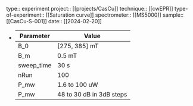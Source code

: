 type:: experiment
project:: [[projects/CasCu]]
technique:: [[cwEPR]]
type-of-experiment:: [[Saturation curve]]
spectrometer:: [[MS5000]]
sample:: [[CasCu-S-001]]
date:: [[2024-02-20]]

- |Parameter|Value|
  |--|--|
  |B_0|[275, 385] mT|
  |B_m|0.5 mT|
  |sweep_time|30 s|
  |nRun|100|
  |P_mw|1.6 to 100 uW|
  |P_mw|48 to 30 dB in 3dB steps|